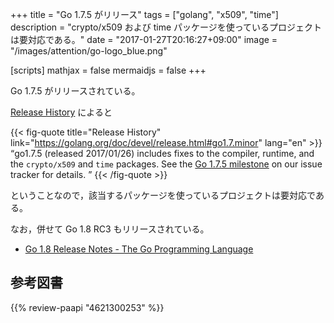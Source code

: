 +++
title = "Go 1.7.5 がリリース"
tags = ["golang", "x509", "time"]
description = "crypto/x509 および time パッケージを使っているプロジェクトは要対応である。"
date = "2017-01-27T20:16:27+09:00"
image = "/images/attention/go-logo_blue.png"

[scripts]
  mathjax = false
  mermaidjs = false
+++

Go 1.7.5 がリリースされている。

[Release History](https://golang.org/doc/devel/release.html#go1.7.minor) によると

{{< fig-quote title="Release History" link="https://golang.org/doc/devel/release.html#go1.7.minor" lang="en" >}}
<q>go1.7.5 (released 2017/01/26) includes fixes to the compiler, runtime, and the <code>crypto/x509</code> and <code>time</code> packages. See the <a href="https://github.com/golang/go/issues?q=milestone%3AGo1.7.5">Go 1.7.5 milestone</a> on our issue tracker for details. </q>
{{< /fig-quote >}}

ということなので，該当するパッケージを使っているプロジェクトは要対応である。

なお，併せて Go 1.8 RC3 もリリースされている。

- [Go 1.8 Release Notes - The Go Programming Language](https://beta.golang.org/doc/go1.8)

## 参考図書

{{% review-paapi "4621300253" %}} <!-- プログラミング言語Go -->
